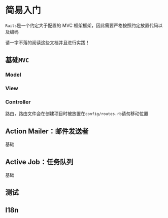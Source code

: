 # 简易入门
<p id="uC98N2ZUTN1jFUKsYridRX">

`Rails`是一个约定大于配置的 MVC 框架框架，因此需要严格按照约定放置代码以及编码

</p>

<p id="oZyy3wZis493PaUSPC21W5">

请一字不落的阅读这些文档并且进行实践！

</p>

<p id="wxn5doNkPdMtoi6tmMPMCT">



</p>

<p id="67BnmALb72ABMXFq1CmsaY">

## 基础`MVC`

</p>

<p id="3nqzM3yrt2ZqRmcC8yH2sT">

### Model

</p>

<p id="aFXms3xmmGqiJLSbP2Jsh9">



</p>

<p id="wUavMMhKMRAJgLSVVBFZ9q">

### View

</p>

<p id="tqvP4uvstvZLZPLFUMRPVD">



</p>

<p id="oaqzCik23eBqkkCiiwNVsf">

### Controller

</p>

<p id="9nceF6HTKV4kKvFHHhrsUe">



</p>

<p id="r6S1NBMHouXfw9uNPmjcbt">

路由，路由文件会在创建项目时被放置在`config/routes.rb`请勿移动位置

</p>

<p id="uU3ywKJCV7jL1AWaDweTUr">



</p>

<p id="eXEFgMwS6wpHsZHjVcuGuw">

## Action Mailer：邮件发送者

</p>

<p id="dgKfGJBuGV8krt4ZAiGBdd">

基础

</p>

<p id="jEhXgeTUiYcxNrLW9gPEPY">



</p>

<p id="iDE5uw9KRyRGgfUYjbqmHf">

## Active Job：任务队列

</p>

<p id="6y9FS5FrHuSNwurZ2PQNj8">

基础

</p>

<p id="u6RDXC2Scjgrp51acC13U8">



</p>

<p id="gKkwWtDLh4HHCdCobWqQxv">

## 测试

</p>

<p id="wAnJaP8jzd1hsKZ3d2wVMB">



</p>

<p id="uYBCyYraSr4VbHJvZoSNne">

## I18n

</p>

<p id="r2dqgwWRf4BWKB4XxHiYUh">



</p>

<p id="cepbewqMAxe6S2pZS9YHzr">



</p>
